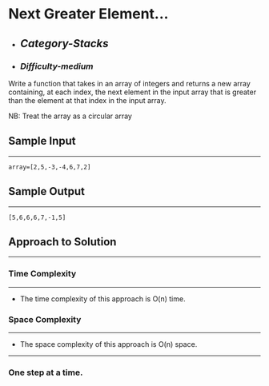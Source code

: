 # Next Greater Element...

- ## **_Category-Stacks_**
- ### **_Difficulty-medium_**

Write a function that takes in an array of integers and returns a new array containing, at each index, the next element in the input array that is greater than the element at that index in the input array.

NB: Treat the array as a circular array

## Sample Input

---

```
array=[2,5,-3,-4,6,7,2]
```

## Sample Output

---

```
[5,6,6,6,7,-1,5]
```

## Approach to Solution

---

### Time Complexity

---

- The time complexity of this approach is O(n) time.

### Space Complexity

---

- The space complexity of this approach is O(n) space.

---

### One step at a time.
